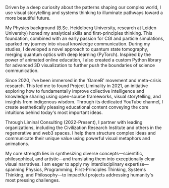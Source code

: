 Driven by a deep curiosity about the patterns shaping our complex world, I use visual storytelling and systems thinking to illuminate pathways toward a more beautiful future.

My Physics background (B.Sc. Heidelberg University, research at Leiden University) honed my analytical skills and first-principles thinking. This foundation, combined with an early passion for CGI and particle simulations, sparked my journey into visual knowledge communication. During my studies, I developed a novel approach to quantum state tomography, merging quantum optics with deep learning (PyTorch). Inspired by the power of animated online education, I also created a custom Python library for advanced 3D visualization to further push the boundaries of science communication.

Since 2020, I've been immersed in the 'GameB' movement and meta-crisis research. This led me to found Project Liminality in 2021, an initiative exploring how to fundamentally improve collective intelligence and knowledge sharing using open-source frameworks, visual storytelling, and insights from indigenous wisdom. Through its dedicated YouTube channel, I create aesthetically pleasing educational content conveying the core intuitions behind today's most important ideas.

Through Liminal Consulting (2022-Present), I partner with leading organizations, including the Civilization Research Institute and others in the regenerative and web3 spaces. I help them structure complex ideas and communicate their unique value using powerful visual metaphors and animations.

My core strength lies in synthesizing diverse concepts—scientific, philosophical, and artistic—and translating them into exceptionally clear visual narratives. I am eager to apply my interdisciplinary expertise—spanning Physics, Programming, First-Principles Thinking, Systems Thinking, and Philosophy—to impactful projects addressing humanity's most pressing challenges.
